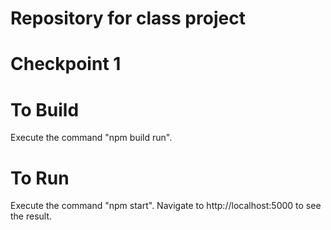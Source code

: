 # Repository for class project

# Checkpoint 1
# To Build

Execute the command "npm build run".

# To Run

Execute the command "npm start". Navigate to  http://localhost:5000 to see the result.

